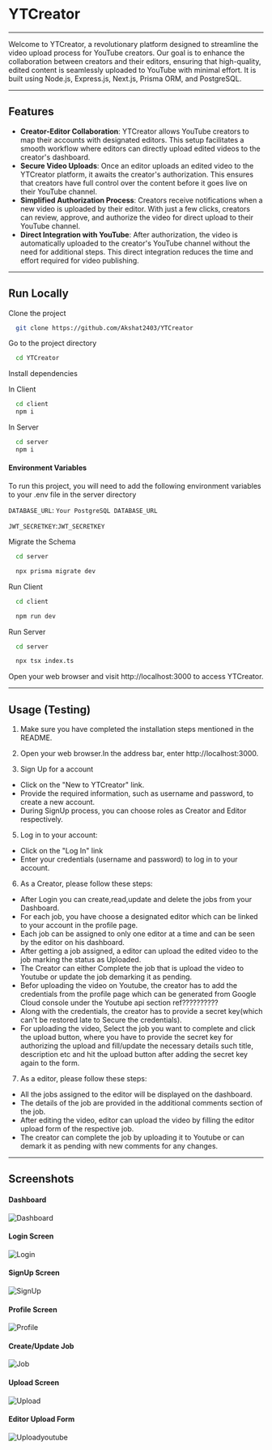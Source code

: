 # YTCreator

---

Welcome to YTCreator, a revolutionary platform designed to streamline the video upload process for YouTube creators. Our goal is to enhance the collaboration between creators and their editors, ensuring that high-quality, edited content is seamlessly uploaded to YouTube with minimal effort. 
It is built using Node.js, Express.js, Next.js, Prisma ORM, and PostgreSQL.

---

## Features

- **Creator-Editor Collaboration**: YTCreator allows YouTube creators to map their accounts with designated editors. This setup facilitates a smooth workflow where editors can directly upload edited videos to the creator's dashboard.
- **Secure Video Uploads**: Once an editor uploads an edited video to the YTCreator platform, it awaits the creator's authorization. This ensures that creators have full control over the content before it goes live on their YouTube channel.
- **Simplified Authorization Process**: Creators receive notifications when a new video is uploaded by their editor. With just a few clicks, creators can review, approve, and authorize the video for direct upload to their YouTube channel.
- **Direct Integration with YouTube**: After authorization, the video is automatically uploaded to the creator's YouTube channel without the need for additional steps. This direct integration reduces the time and effort required for video publishing.
---

## Run Locally

Clone the project

```bash
  git clone https://github.com/Akshat2403/YTCreator
```

Go to the project directory

```bash
  cd YTCreator
```

Install dependencies

In Client

```bash
  cd client
  npm i
```

In Server
```bash
  cd server
  npm i
```

#### Environment Variables

To run this project, you will need to add the following environment variables to your .env file in the server directory

`DATABASE_URL`: `Your PostgreSQL DATABASE_URL`

`JWT_SECRETKEY`:`JWT_SECRETKEY`

Migrate the Schema

```bash
  cd server
```

```bash
  npx prisma migrate dev
```

Run Client

```bash
  cd client
```

```bash
  npm run dev
```
Run Server

```bash
  cd server
```

```bash
  npx tsx index.ts
```

Open your web browser and visit http://localhost:3000 to access YTCreator.

---

## Usage (Testing)

1. Make sure you have completed the installation steps mentioned in the README.
2. Open your web browser.In the address bar, enter http://localhost:3000.

4. Sign Up for a account

- Click on the "New to YTCreator" link.
- Provide the required information, such as username and password, to create a new account.
- During SignUp process, you can choose roles as Creator and Editor respectively.

5. Log in to your account:

- Click on the "Log In" link
- Enter your credentials (username and password) to log in to your account.

6. As a Creator, please follow these steps:

- After Login you can create,read,update and delete the jobs from your Dashboard.
- For each job, you have choose a designated editor which can be linked to your account in the profile page.
- Each job can be assigned to only one editor at a time and can be seen by the editor on his dashboard.
- After getting a job assigned, a editor can upload the edited video to the job marking the status as Uploaded.
- The Creator can either Complete the job that is upload the video to Youtube or update the job demarking it as pending.
- Befor uploading the video on Youtube, the creator has to add the credentials from the profile page which can be generated from Google Cloud console under the Youtube api section ref?????????? 
- Along with the credentials, the creator has to provide a secret key(which can't be restored late to Secure the credentials).
- For uploading the video, Select the job you want to complete and click the upload button, where you have to provide the secret key for authorizing the upload and fill/update the necessary details such title, description etc and hit the upload button after adding the secret key again to the form.

7. As a editor, please follow these steps:

- All the jobs assigned to the editor will be displayed on the dashboard.
- The details of the job are provided in the additional comments section of the job.
- After editing the video, editor can upload the video by filling the editor upload form of the respective job.
- The creator can complete the job by uploading it to Youtube or can demark it as pending with new comments for any changes.
---

## Screenshots

#### Dashboard

![Dashboard](https://github.com/user-attachments/assets/c0699ee2-d83c-4af8-8d7b-f4b6c5229854)

#### Login Screen

![Login](https://github.com/user-attachments/assets/2ebca576-1bc6-4184-a612-d9883fd2e43b)

#### SignUp Screen

![SignUp](https://github.com/user-attachments/assets/9031197a-207d-4e52-9c18-ffe4de7f65bc)

#### Profile Screen

![Profile](https://github.com/user-attachments/assets/f8b77513-f06b-434c-81f9-32f4e339c7be)

#### Create/Update Job
![Job](https://github.com/user-attachments/assets/a8ec2139-a221-4e3d-b0d6-008596a9a717)

#### Upload Screen

![Upload](https://github.com/user-attachments/assets/c8340865-a04f-4eb7-8c13-875e9bfd7aa6)


#### Editor Upload Form

![Uploadyoutube](https://github.com/user-attachments/assets/2b9ad05f-585a-4de2-88d7-ea236e65b25b)
